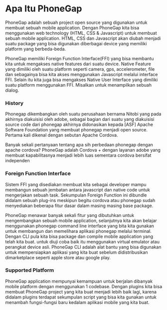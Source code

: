 <h1>Apa Itu PhoneGap</h1>

<p>PhoneGap adalah sebuah project open source yang digunakan untuk membuat sebuah mobile application. Dengan PhoneGap kita bisa menggunakan web technology (HTML, CSS & Javascript) untuk membuat sebuah mobile application. HTML, CSS dan Javascript akan diubah menjadi suatu package yang bisa digunakan diberbagai device yang memiliki platform yang berbeda-beda.</p>

<p>PhoneGap memiliki Foreign Function Interface(FFI) yang bisa membantu kita untuk mengakses native features dari suatu device. Native Feature yang dimiliki oleh suatu platform seperti camera, gps, accelerometer, file dan sebagainya bisa kita akses menggunakan Javascript melalui interface FFI. Selain itu kita juga bisa mengakses Native User Interface yang dimiliki
suatu platform menggunakan FFI. Misalkan untuk menampilkan sebuah dialog.</p>

<h3>History</h3>
<p>Phonegap dikembangkan oleh suatu perusahaan bernama Nitobi yang pada akhirnya diakuisisi oleh adobe, sebagai bagian dari suatu yang diakuisisi source code dari phonegap akhirnya didonasikan kepada [ASF] Apache Software Foundation yang membuat phonegap menjadi open source. Pertama kali dikenal dengan sebutan Apache Cordova.</p>
<p>Banyak sekali pertanyaan tentang apa sih perbedaan phonegap dengan apache cordova?
PhoneGap adalah Cordova + dengan layanan adobe yang membuat kapabilitasnya menjadi lebih luas sementara cordova bersifat independen</p>

<h3>Foreign Function Interface</h3>
<p>Sistem FFI yang disediakan membuat kita sebagai developer mampu membangun sebuah jembatan antara javascript dan native code untuk mengerjakan sebuah task. Sekumpulan Foreign Function ini dibundle didalam sebuah plug-ins meskipun begitu cordova atau phonegap sudah menyediakan beberapa fitur dasar dalam masing masing base package.</p>
<p>PhoneGap menawar banyak sekali fitur yang dibutuhkan untuk mengembangkan sebuah mobile application, selanjutnya kita akan belajar menggunakan phonegap command line interface yang bita kita gunakan untuk membangun dan memelihara aplikasi phonegap melalui terminal. Dengan CLI pula kita bisa package dan compile mobile application yang telah kita buat.
untuk diuji coba baik itu menggunakan virtual emulator atau perangkat device asli. PhoneGap CLI adalah alat bantu yang bisa digunakan untuk mempersiapkan aplikasi yang kita buat sebelum didistribusikan dimarketplace seperti apple store atau google play.</p>

<h3>Supported Platform</h3>
<p>PhoneGap application mempunyai kemampuan untuk berjalan dibanyak mobile platform dengan menggunakan 1 codebase. Dengan plugins kita bisa membuat PhoneGap project yang kita buat menjadi lebih baik lagi, karena didalam plugins terdapat sekumpulan script yang bisa kita gunakan untuk menambah fungsi-fungsi baru kedalam aplikasi mobile yang kita buat.</p>
